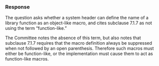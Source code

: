 ### Response

The question asks whether a system header can define the name of a library
function as an object-like macro, and cites subclause 7.1.7 as not using the
term “function-like.”

The Committee notes the absence of this term, but also notes that subclause
7.1.7 requires that the macro definition always be suppressed when not followed
by an open parenthesis. Therefore such macros must either be function-like, or
the implementation must cause them to act as function-like macros.
